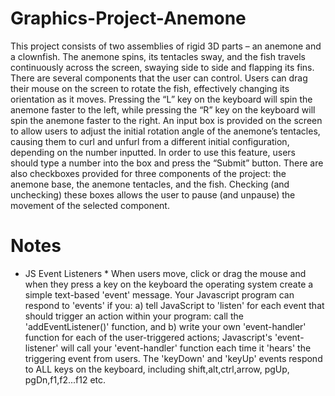 # Graphics-Project-Anemone
This project consists of two assemblies of rigid 3D parts – an anemone and a clownfish. The anemone spins, its tentacles sway, and the fish travels continuously across the screen, swaying side to side and flapping its fins. There are several components that the user can control. Users can drag their mouse on the screen to rotate the fish, effectively changing its orientation as it moves. Pressing the “L” key on the keyboard will spin the anemone faster to the left, while pressing the “R” key on the keyboard will spin the anemone faster to the right. An input box is provided on the screen to allow users to adjust the initial rotation angle of the anemone’s tentacles, causing them to curl and unfurl from a different initial configuration, depending on the number inputted. In order to use this feature, users should type a number into the box and press the “Submit” button. There are also checkboxes provided for three components of the project: the anemone base, the anemone tentacles, and the fish. Checking (and unchecking) these boxes allows the user to pause (and unpause) the movement of the selected component.
# Notes
* JS Event Listeners *
When users move, click or drag the mouse and when they press a key on the keyboard the operating system create a simple text-based 'event' message.
Your Javascript program can respond to 'events' if you:
a) tell JavaScript to 'listen' for each event that should trigger an action within your program: call the 'addEventListener()' function, and 
b) write your own 'event-handler' function for each of the user-triggered actions; Javascript's 'event-listener' will call your 'event-handler' function each time it 'hears' the triggering event from users.
The 'keyDown' and 'keyUp' events respond to ALL keys on the keyboard, including shift,alt,ctrl,arrow, pgUp, pgDn,f1,f2...f12 etc. 
